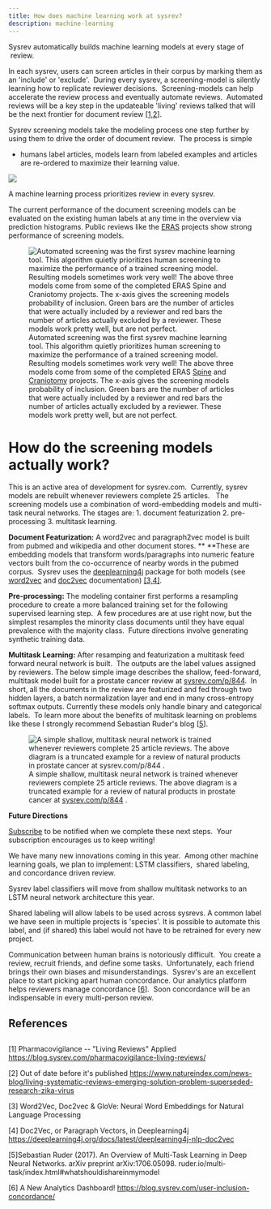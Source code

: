 ```yaml
---
title: How does machine learning work at sysrev?
description: machine-learning
---
```

Sysrev automatically builds machine learning models at every stage of
 review.

In each sysrev, users can screen articles in their corpus by marking
them as an 'include' or 'exclude'.  During every sysrev, a
screening-model is silently learning how to replicate reviewer
decisions.  Screening-models can help accelerate the review process and
eventually automate reviews.  Automated reviews will be a key step in
the updateable 'living' reviews talked that will be the next frontier
for document review [\[1,2\]](#references).  

Sysrev screening models take the modeling process one step further by
using them to drive the order of document review.  The process is simple
- humans label articles, models learn from labeled examples and articles
are re-ordered to maximize their learning value.

![](/content/images/2019/09/bitmap.png)

A machine learning process prioritizes review in every sysrev.

The current performance of the document screening models can be
evaluated on the existing human labels at any time in the overview via
prediction histograms. Public reviews like the
[ERAS](https://sysrev.com/search?q=eras&p=1&type=projects) projects show
strong performance of screening models.  

<figure>
<img src="https://sysrev-docs.s3.amazonaws.com/_posts/blog/content/images/2019/08/image-19.png" class="kg-image" alt="Automated screening was the first sysrev machine learning tool. This algorithm quietly prioritizes human screening to maximize the performance of a trained screening model. Resulting models sometimes work very well! The above three models come from some of the completed ERAS Spine and Craniotomy projects. The x-axis gives the screening models probability of inclusion. Green bars are the number of articles that were actually included by a reviewer and red bars the number of articles actually excluded by a reviewer. These models work pretty well, but are not perfect." /><figcaption aria-hidden="true">Automated screening was the first sysrev machine learning tool. This algorithm quietly prioritizes human screening to maximize the performance of a trained screening model. Resulting models sometimes work very well! The above three models come from some of the completed ERAS <a href="https://sysrev.com/search?q=eras%20spine&amp;p=1&amp;type=projects">Spine</a> and <a href="https://sysrev.com/search?q=eras%20craniotomy&amp;p=1&amp;type=projects">Craniotomy</a> projects. The x-axis gives the screening models probability of inclusion. Green bars are the number of articles that were actually included by a reviewer and red bars the number of articles actually excluded by a reviewer. These models work pretty well, but are not perfect.</figcaption>
</figure>

# How do the screening models actually work?

This is an active area of development for sysrev.com.  Currently, sysrev
models are rebuilt whenever reviewers complete 25 articles.   The
screening models use a combination of word-embedding models and
multi-task neural networks. The stages are: 1. document featurization 2.
pre-processing 3. multitask learning.

**Document Featurization:** A word2vec and paragraph2vec model is built
from pubmed and wikipedia and other document stores. ** **These are
embedding models that transform words/paragraphs into numeric feature
vectors built from the co-occurrence of nearby words in the pubmed
corpus.  Sysrev uses the [deeplearning4j](https://deeplearning4j.org)
package for both models (see
[word2vec](https://deeplearning4j.org/docs/latest/deeplearning4j-nlp-word2vec)
and
[doc2vec](https://deeplearning4j.org/docs/latest/deeplearning4j-nlp-doc2vec)
documentation) [\[3,4\]](#references).

**Pre-processing:** The modeling container first performs a resampling
procedure to create a more balanced training set for the following
supervised learning step.  A few procedures are at use right now, but
the simplest resamples the minority class documents until they have
equal prevalence with the majority class.  Future directions involve
generating synthetic training data.

**Multitask Learning:** After resamping and featurization a multitask
feed forward neural network is built.  The outputs are the label values
assigned by reviewers. The below simple image describes the shallow,
feed-forward, multitask model built for a prostate cancer review at
[sysrev.com/p/844](https://sysrev.com/p/844).  In short, all the
documents in the review are featurized and fed through two hidden
layers, a batch normalization layer and end in many cross-entropy
softmax outputs. Currently these models only handle binary and
categorical labels.  To learn more about the benefits of multitask
learning on problems like these I strongly recommend Sebastian Ruder's
blog \[[5](#references)\].

<figure>
<img src="https://sysrev-docs.s3.amazonaws.com/_posts/blog/content/images/2019/09/multitask-learning.svg" class="kg-image" alt="A simple shallow, multitask neural network is trained whenever reviewers complete 25 article reviews. The above diagram is a truncated example for a review of natural products in prostate cancer at sysrev.com/p/844 ." /><figcaption aria-hidden="true">A simple shallow, multitask neural network is trained whenever reviewers complete 25 article reviews. The above diagram is a truncated example for a review of natural products in prostate cancer at <a href="https://sysrev.com/p/844">sysrev.com/p/844</a> .</figcaption>
</figure>

**Future Directions**

[Subscribe](/subscribe) to be notified when we complete these next
steps.  Your subscription encourages us to keep writing!

We have many new innovations coming in this year.  Among other machine
learning goals, we plan to implement: LSTM classifiers,  shared
labeling, and concordance driven review.

Sysrev label classifiers will move from shallow multitask networks to an
LSTM neural network architecture this year.

Shared labeling will allow labels to be used across sysrevs. A common
label we have seen in multiple projects is 'species'. It is possible to
automate this label, and (if shared) this label would not have to be
retrained for every new project.

Communication between human brains is notoriously difficult.  You create
a review, recruit friends, and define some tasks.  Unfortunately, each
friend brings their own biases and misunderstandings.  Sysrev's are an
excellent place to start picking apart human concordance. Our analytics
platform helps reviewers manage concordance \[[6](#references)\].  Soon
concordance will be an indispensable in every multi-person review.

## References

## 

\[1\] Pharmacovigilance -- "Living Reviews" Applied
https://blog.sysrev.com/pharmacovigilance-living-reviews/

\[2\] Out of date before it's published
https://www.natureindex.com/news-blog/living-systematic-reviews-emerging-solution-problem-superseded-research-zika-virus

\[3\] Word2Vec, Doc2vec & GloVe: Neural Word Embeddings for Natural
Language Processing

\[4\] Doc2Vec, or Paragraph Vectors, in Deeplearning4j
https://deeplearning4j.org/docs/latest/deeplearning4j-nlp-doc2vec

\[5\]Sebastian Ruder (2017). An Overview of Multi-Task Learning in Deep
Neural Networks. arXiv preprint arXiv:1706.05098.
ruder.io/multi-task/index.html#whatshouldishareinmymodel

\[6\] A New Analytics Dashboard!
https://blog.sysrev.com/user-inclusion-concordance/

